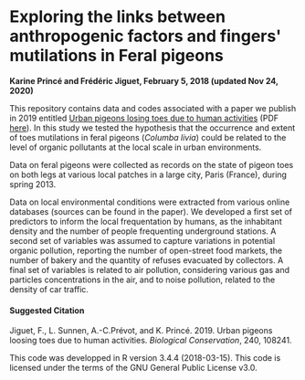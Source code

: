 # Exploring the links between anthropogenic factors and fingers' mutilations in Feral pigeons

**Karine Princé and Frédéric Jiguet, February 5, 2018 (updated Nov 24, 2020)**





This repository contains data and codes associated with a paper we publish in 2019 entitled [Urban pigeons losing toes due to human activities](https://www.sciencedirect.com/science/article/abs/pii/S0006320719306901?via%3Dihub) (PDF [here](https://bib.cnrs.fr/api/ebsco/oa?sid=unpaywall&doi=10.1016/j.biocon.2019.108241&url=https://hal.archives-ouvertes.fr/hal-02367233/file/Urban%2520pigeons_hal.pdf&domaine=INEE)). In this study we tested the hypothesis that the occurrence and extent of toes mutilations in feral pigeons (*Columba livia*) could be related to the level of organic pollutants at the local scale in urban environments.

Data on feral pigeons were collected as records on the state of pigeon toes on both legs at various local patches in a large city, Paris (France), during spring 2013.

Data on local environmental conditions were extracted from various online databases (sources can be found in the paper). We developed a first set of predictors to inform the local frequentation by humans, as the inhabitant density and the number of people frequenting underground stations. A second set of variables was assumed to capture variations in potential organic pollution, reporting the number of open-street food markets, the number of bakery and the quantity of refuses evacuated by collectors. A final set of variables is related to air pollution, considering various gas and particles concentrations in the air, and to noise pollution, related to the density of car traffic.



#### Suggested Citation

Jiguet, F., L. Sunnen, A.-C.Prévot, and K. Princé. 2019. Urban pigeons loosing toes due to human activities.  *Biological Conservation*, 240, 108241. 









This code was developped in R version 3.4.4 (2018-03-15). This code is licensed under the terms of the GNU General Public License v3.0.
